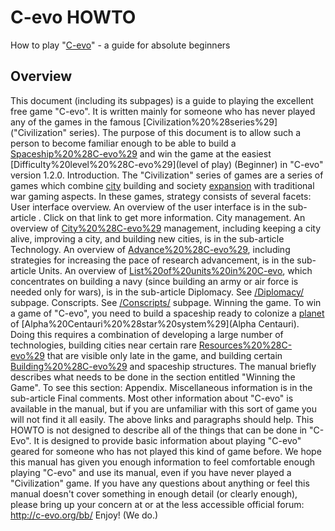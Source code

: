 # C-evo HOWTO

How to play "[C-evo](C-evo)" - a guide for absolute beginners
## Overview

This document (including its subpages) is a guide to playing the excellent free game "C-evo". It is written mainly for someone who has never played any of the games in the famous [Civilization%20%28series%29]("Civilization" series). The purpose of this document is to allow such a person to become familiar enough to be able to build a [Spaceship%20%28C-evo%29](spaceship) and win the game at the easiest [Difficulty%20level%20%28C-evo%29](level of play) (Beginner) in "C-evo" version 1.2.0.
Introduction.
The "Civilization" series of games are a series of games which combine [city](city) building and society [expansion](expansion) with traditional war gaming aspects. In these games, strategy consists of several facets:
User interface overview.
An overview of the user interface is in the sub-article . Click on that link to get more information.
City management.
An overview of [City%20%28C-evo%29](city) management, including keeping a city alive, improving a city, and building new cities, is in the sub-article 
Technology.
An overview of [Advance%20%28C-evo%29](technology), including strategies for increasing the pace of research advancement, is in the sub-article 
Units.
An overview of [List%20of%20units%20in%20C-evo](units), which concentrates on building a navy (since building an army or air force is needed only for wars), is in the sub-article 
Diplomacy.
See [/Diplomacy/](/Diplomacy/) subpage.
Conscripts.
See [/Conscripts/](/Conscripts/) subpage.
Winning the game.
To win a game of "C-evo", you need to build a spaceship ready to colonize a [planet](planet) of [Alpha%20Centauri%20%28star%20system%29](Alpha Centauri). Doing this requires a combination of developing a large number of technologies, building cities near certain rare [Resources%20%28C-evo%29](resources) that are visible only late in the game, and building certain [Building%20%28C-evo%29](buildings) and spaceship structures. The manual briefly describes what needs to be done in the section entitled "Winning the Game". To see this section:
Appendix.
Miscellaneous information is in the sub-article 
Final comments.
Most other information about "C-evo" is available in the manual, but if you are unfamiliar with this sort of game you will not find it all easily. The above links and paragraphs should help.
This HOWTO is not designed to describe all of the things that can be done in "C-Evo". It is designed to provide basic information about playing "C-evo" geared for someone who has not played this kind of game before. We hope this manual has given you enough information to feel comfortable enough playing "C-evo" and use its manual, even if you have never played a "Civilization" game.
If you have any questions about anything or feel this manual doesn't cover something in enough detail (or clearly enough), please bring up your concern at or at the less accessible official forum: http://c-evo.org/bb/
Enjoy! (We do.)